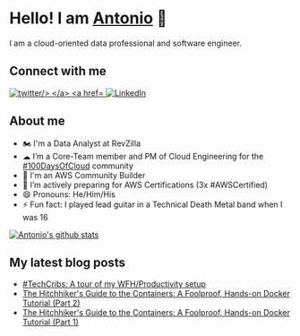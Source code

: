 # Hello! I am [Antonio](https://blog.antoniolofiego.com) 👋
I am a cloud-oriented data professional and software engineer. 

## Connect with me
<p align="left">
  <a href="https://twitter.com/antonio_lofiego">
    <img src="https://img.icons8.com/android/48/000000/twitter.png" alt="twitter/>
  </a>
  <a href="https://linkedin.com/in/antoniolofiego">
    <img src="https://img.icons8.com/android/48/000000/linkedin.png" alt="LinkedIn">
  </a>
</p>

## About me
- 🏍 I'm a Data Analyst at RevZilla
- ☁ I’m a Core-Team member and PM of Cloud Engineering for the [#100DaysOfCloud](https://github.com/antoniolofiego/100DaysOfCloudApp) community
- 🚀 I'm an AWS Community Builder
- 🌱 I’m actively preparing for AWS Certifications (3x #AWSCertified)
- 😄 Pronouns: He/Him/His
- ⚡ Fun fact: I played lead guitar in a Technical Death Metal band when I was 16

[![Antonio's github stats](https://github-readme-stats.vercel.app/api?username=antoniolofiego)](https://github.com/anuraghazra/github-readme-stats)

## My latest blog posts
<!-- HASHNODE:START -->
- [#TechCribs: A tour of my WFH/Productivity setup](https://blog.antoniolofiego.com/techcribs-a-tour-of-my-wfhproductivity-setup)
- [The Hitchhiker's Guide to the Containers: A Foolproof, Hands-on Docker Tutorial (Part 2)](https://blog.antoniolofiego.com/the-hitchhikers-guide-to-the-containers-a-foolproof-hands-on-docker-tutorial-part-2)
- [The Hitchhiker's Guide to the Containers: A Foolproof, Hands-on Docker Tutorial (Part 1)](https://blog.antoniolofiego.com/the-hitchhikers-guide-to-the-containers-a-foolproof-hands-on-docker-tutorial-part-1)
<!-- HASHNODE:END -->
